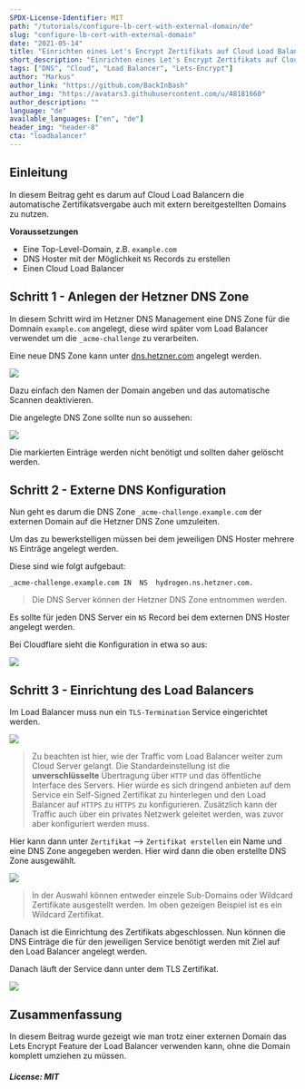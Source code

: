 ```yaml
---
SPDX-License-Identifier: MIT
path: "/tutorials/configure-lb-cert-with-external-domain/de"
slug: "configure-lb-cert-with-external-domain"
date: "2021-05-14"
title: "Einrichten eines Let's Encrypt Zertifikats auf Cloud Load Balancern mit externer Domain"
short_description: "Einrichten eines Let's Encrypt Zertifikats auf Cloud Load Balancern ohne den DNS Hoster zu wechseln."
tags: ["DNS", "Cloud", "Load Balancer", "Lets-Encrypt"]
author: "Markus"
author_link: "https://github.com/BackInBash"
author_img: "https://avatars3.githubusercontent.com/u/48181660"
author_description: ""
language: "de"
available_languages: ["en", "de"]
header_img: "header-8"
cta: "loadbalancer"
---
```


## Einleitung

In diesem Beitrag geht es darum auf Cloud Load Balancern die automatische Zertifikatsvergabe auch mit extern bereitgestellten Domains zu nutzen.

**Voraussetzungen**

+ Eine Top-Level-Domain, z.B. `example.com`
+ DNS Hoster mit der Möglichkeit `NS` Records zu erstellen
+ Einen Cloud Load Balancer

## Schritt 1 - Anlegen der Hetzner DNS Zone

In diesem Schritt wird im Hetzner DNS Management eine DNS Zone für die Domnain `example.com` angelegt, diese wird später vom Load Balancer verwendet um die `_acme-challenge` zu verarbeiten.

Eine neue DNS Zone kann unter [dns.hetzner.com](https://dns.hetzner.com) angelegt werden.

![](createDNSZone.png)

Dazu einfach den Namen der Domain angeben und das automatische Scannen deaktivieren.

Die angelegte DNS Zone sollte nun so aussehen:

![](beforeDelete.png)

Die markierten Einträge werden nicht benötigt und sollten daher gelöscht werden.

## Schritt 2 - Externe DNS Konfiguration

Nun geht es darum die DNS Zone `_acme-challenge.example.com` der externen Domain auf die Hetzner DNS Zone umzuleiten.

Um das zu bewerkstelligen müssen bei dem jeweiligen DNS Hoster mehrere `NS` Einträge angelegt werden.

Diese sind wie folgt aufgebaut:

```Console
_acme-challenge.example.com	IN	NS	hydrogen.ns.hetzner.com.
```

> Die DNS Server können der Hetzner DNS Zone entnommen werden.

Es sollte für jeden DNS Server ein `NS` Record bei dem externen DNS Hoster angelegt werden.

Bei Cloudflare sieht die Konfiguration in etwa so aus:

![](cloudflare.png)

## Schritt 3 - Einrichtung des Load Balancers

Im Load Balancer muss nun ein `TLS-Termination` Service eingerichtet werden.

![](termination.png)

> Zu beachten ist hier, wie der Traffic vom Load Balancer weiter zum Cloud Server gelangt. Die Standardeinstellung ist die **unverschlüsselte** Übertragung über `HTTP` und das öffentliche Interface des Servers. Hier würde es sich dringend anbieten auf dem Service ein Self-Signed Zertifikat zu hinterlegen und den Load Balancer auf `HTTPS` zu `HTTPS` zu konfigurieren. Zusätzlich kann der Traffic auch über ein privates Netzwerk geleitet werden, was zuvor aber konfiguriert werden muss.

Hier kann dann unter `Zertifikat` --> `Zertifikat erstellen`
ein Name und eine DNS Zone angegeben werden. Hier wird dann die oben erstellte DNS Zone ausgewählt.

![](createCert.png)

> In der Auswahl können entweder einzele Sub-Domains oder Wildcard Zertifikate ausgestellt werden. Im oben gezeigen Beispiel ist es ein Wildcard Zertifikat.

Danach ist die Einrichtung des Zertifikats abgeschlossen. Nun können die DNS Einträge die für den jeweiligen Service benötigt werden mit Ziel auf den Load Balancer angelegt werden.

Danach läuft der Service dann unter dem TLS Zertifikat.

![](https.png)

## Zusammenfassung

In diesem Beitrag wurde gezeigt wie man trotz einer externen Domain das Lets Encrypt Feature der Load Balancer verwenden kann, ohne die Domain komplett umziehen zu müssen.

##### License: MIT

<!--

Contributor's Certificate of Origin

By making a contribution to this project, I certify that:

(a) The contribution was created in whole or in part by me and I have
    the right to submit it under the license indicated in the file; or

(b) The contribution is based upon previous work that, to the best of my
    knowledge, is covered under an appropriate license and I have the
    right under that license to submit that work with modifications,
    whether created in whole or in part by me, under the same license
    (unless I am permitted to submit under a different license), as
    indicated in the file; or

(c) The contribution was provided directly to me by some other person
    who certified (a), (b) or (c) and I have not modified it.

(d) I understand and agree that this project and the contribution are
    public and that a record of the contribution (including all personal
    information I submit with it, including my sign-off) is maintained
    indefinitely and may be redistributed consistent with this project
    or the license(s) involved.

Signed-off-by: Markus<markus@omg-network.de>

-->
